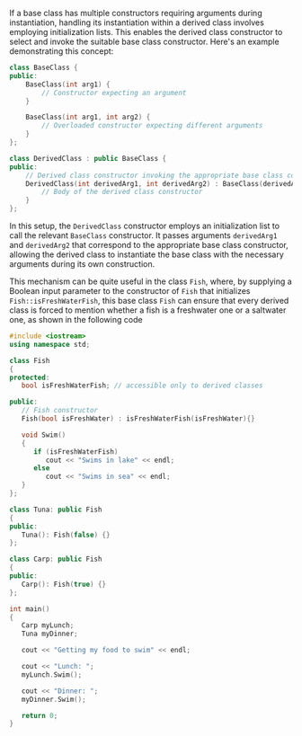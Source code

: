 [//]: # (### Base Class Initialization)

If a base class has multiple constructors requiring arguments during instantiation, handling its instantiation within a derived class involves employing initialization lists. This enables the derived class constructor to select and invoke the suitable base class constructor. Here's an example demonstrating this concept:

```cpp
class BaseClass {
public:
    BaseClass(int arg1) {
        // Constructor expecting an argument
    }

    BaseClass(int arg1, int arg2) {
        // Overloaded constructor expecting different arguments
    }
};

class DerivedClass : public BaseClass {
public:
    // Derived class constructor invoking the appropriate base class constructor
    DerivedClass(int derivedArg1, int derivedArg2) : BaseClass(derivedArg1, derivedArg2) {
        // Body of the derived class constructor
    }
};
```

In this setup, the `DerivedClass` constructor employs an initialization list to call the relevant `BaseClass` constructor. It passes arguments `derivedArg1` and `derivedArg2` that correspond to the appropriate base class constructor, allowing the derived class to instantiate the base class with the necessary arguments during its own construction.

This mechanism can be quite useful in the class `Fish`, where, by supplying a Boolean input parameter to the constructor of `Fish` that initializes `Fish::isFreshWaterFish`, this base class `Fish` can ensure that every derived class is forced to mention whether a fish is a freshwater one or a saltwater one, as shown in the following code

```cpp
#include <iostream>
using namespace std; 

class Fish
{
protected:
   bool isFreshWaterFish; // accessible only to derived classes

public:
   // Fish constructor
   Fish(bool isFreshWater) : isFreshWaterFish(isFreshWater){}

   void Swim()
   {
      if (isFreshWaterFish)
         cout << "Swims in lake" << endl;
      else
         cout << "Swims in sea" << endl;
   }
};

class Tuna: public Fish
{
public:
   Tuna(): Fish(false) {}
};

class Carp: public Fish
{
public:
   Carp(): Fish(true) {}
};

int main()
{
   Carp myLunch;
   Tuna myDinner;

   cout << "Getting my food to swim" << endl;

   cout << "Lunch: ";
   myLunch.Swim();

   cout << "Dinner: ";
   myDinner.Swim();

   return 0;
}
```
